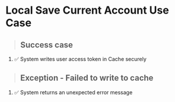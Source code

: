 # Local Save Current Account Use Case

> ## Success case
1. ✅ System writes user access token in Cache securely

> ## Exception - Failed to write to cache
1. ✅ System returns an unexpected error message